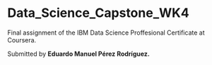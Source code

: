 # Data_Science_Capstone_WK4

Final assignment of the IBM Data Science Proffesional Certificate at Coursera. 

Submitted by <b>Eduardo Manuel Pérez Rodríguez.</b>
